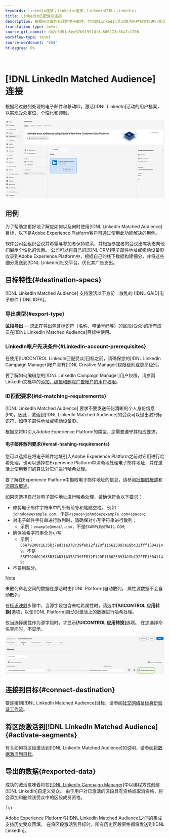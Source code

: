 ```yaml
---
keywords: linkedin连接；linkedin连接；linkedin目标；linkedin;
title: Linkedin匹配受众连接
description: 根据经过散列处理的电子邮件，为您的LinkedIn活动激活用户档案以进行受众定位、个性化和抑制。
translation-type: tm+mt
source-git-commit: db2e5d51a5ed07b91997df8a566272c86a7c1708
workflow-type: tm+mt
source-wordcount: '564'
ht-degree: 0%

---
```



# [!DNL LinkedIn Matched Audience] 连接

根据经过散列处理的电子邮件和移动ID，激活[!DNL LinkedIn]活动的用户档案，以实现受众定位、个性化和抑制。

![Adobe Experience Platform UI中的LinkedIn目标](../../assets/catalog/social/linkedin/catalog.png)

## 用例

为了帮助您更好地了解应如何以及何时使用[!DNL LinkedIn Matched Audience]目标，以下是Adobe Experience Platform客户可通过使用此功能解决的用例。

软件公司会组织会议并希望与参加者保持联系，并根据参加者的会议出席状态向他们展示个性化的优惠。 公司可以将自己的[!DNL CRM]电子邮件地址或移动设备ID收录到Adobe Experience Platform中，根据自己的线下数据构建细分，并将这些细分发送到[!DNL LinkedIn]社交平台，优化其广告支出。

## 目标特性{#destination-specs}

[!DNL LinkedIn Matched Audience] 支持激活以下身份：散乱的 [!DNL GAID]电子邮件 [!DNL IDFA]。

### 导出类型{#export-type}

**区段导出**  — 您正在导出包含标识符（名称、电话号码等）的区段(受众)的所有成员在[!DNL LinkedIn Matched Audience]目标中使用。

### LinkedIn帐户先决条件{#LinkedIn-account-prerequisites}

在使用[!UICONTROL LinkedIn匹配受众]目标之前，请确保您的[!DNL LinkedIn Campaign Manager]帐户具有[!DNL Creative Manager]权限级别或更高级别。

要了解如何编辑您的[!DNL LinkedIn Campaign Manager]用户权限，请参阅LinkedIn文档中的[添加、编辑和删除广告帐户的用户权限](https://www.linkedin.com/help/lms/answer/5753)。

### ID匹配要求{#id-matching-requirements}

[!DNL LinkedIn Matched Audience] 要求不要发送任何清晰的个人身份信息(PII)。因此，激活到[!DNL LinkedIn Matched Audience]的受众可以键出&#x200B;*散列*&#x200B;标识符，如电子邮件地址或移动设备ID。

根据您将ID引入Adobe Experience Platform的类型，您需要遵守其相应要求。

#### 电子邮件散列要求{#email-hashing-requirements}

您可以选择在将电子邮件地址引入Adobe Experience Platform之前对它们进行哈希处理，也可以选择在Experience Platform中清晰地处理电子邮件地址，并在激活上使用我们的算法对它们进行哈希处理。

要了解在Experience Platform中摄取电子邮件地址的信息，请参阅[批摄取概述](/help/ingestion/batch-ingestion/overview.md)和[流摄取概述](/help/ingestion/streaming-ingestion/overview.md)。

如果您选择自己对电子邮件地址进行哈希处理，请确保符合以下要求：

- 修剪电子邮件字符串中的所有前导和尾随空格。 例如：`johndoe@example.com`，不是`<space>johndoe@example.com<space>`;
- 对电子邮件字符串进行散列时，请确保对小写字符串进行散列；
   - 示例：`example@email.com`，不是`EXAMPLE@EMAIL.COM`;
- 确保哈希字符串全为小写
   - 示例：`55e79200c1635b37ad31a378c39feb12f120f116625093a19bc32fff15041149`，不是`55E79200C1635B37AD31A378C39FEB12F120F116625093A19bC32FFF15041149`;
- 不要用盐分。

>[!NOTE]
>
>未散列命名空间的数据在激活时由[!DNL Platform]自动散列。
> 属性源数据不会自动散列。
> 
> 在[标识映射](../../ui/activate-destinations.md#identity-mapping)步骤中，当源字段包含未哈希属性时，请选中&#x200B;**[!UICONTROL 应用转换]**&#x200B;选项，以使[!DNL Platform]自动对激活上的数据进行哈希处理。
> 
> 仅当选择属性作为源字段时，才显示&#x200B;**[!UICONTROL 应用转换]**&#x200B;选项。 在您选择命名空间时，不显示。

![身份映射转换](../../assets/ui/activate-destinations/identity-mapping-transformation.png)

## 连接到目标{#connect-destination}

要连接到[!DNL LinkedIn Matched Audience]目标，请参阅[社交网络目标身份验证工作流](./workflow.md)。

## 将区段激活到[!DNL LinkedIn Matched Audience] {#activate-segments}

有关如何将区段激活到[!DNL LinkedIn Matched Audience]的说明，请参阅[将数据激活到目标](../../ui/activate-destinations.md)。

## 导出的数据{#exported-data}

成功的激活意味着将在[[!DNL LinkedIn Campaign Manager]](https://www.linkedin.com/campaignmanager/login)中以编程方式创建[!DNL LinkedIn]自定义受众。 由于用户对已激活的区段具有资格或取消资格，将会添加和删除该受众中的区段成员资格。

>[!TIP]
>
>Adobe Experience Platform与[!DNL LinkedIn Matched Audience]之间的集成支持历史受众回填。 在将区段激活到目标时，所有历史区段资格都将发送到[!DNL LinkedIn]。